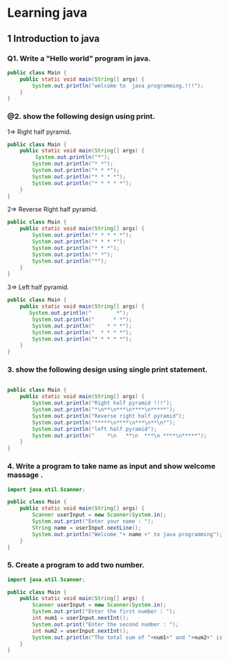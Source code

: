 # Learning java

## 1 Introduction to java

### Q1. Write a "Hello world" program in java.

```java
public class Main {
    public static void main(String[] args) {
        System.out.println("welcome to  java programming.!!!");
    }
}
```

### @2. show the following design using print.

1=> Right half pyramid.

```java
public class Main {
    public static void main(String[] args) {
         System.out.println("*");
        System.out.println("* *");
        System.out.println("* * *");
        System.out.println("* * * *");
        System.out.println("* * * * *");
    }
}

```

2=> Reverse Right half pyramid.

```java
public class Main {
    public static void main(String[] args) {
        System.out.println("* * * * *");
        System.out.println("* * * *");
        System.out.println("* * *");
        System.out.println("* *");
        System.out.println("*");
    }
}

```

3=> Left half pyramid.

```java
public class Main {
    public static void main(String[] args) {
       System.out.println("        *");
        System.out.println("      * *");
        System.out.println("    * * *");
        System.out.println("  * * * *");
        System.out.println("* * * * *");
    }
}

```

### 3. show the following design using single print statement.

```java

public class Main {
    public static void main(String[] args) {
        System.out.println("Right half pyramid !!!");
        System.out.println("*\n**\n***\n****\n*****");
        System.out.println("Reverse right half pyramid");
        System.out.println("*****\n****\n***\n**\n*");
        System.out.println("left half pyramid");
        System.out.println("    *\n   **\n  ***\n ****\n*****");
    }
}

```

### 4. Write a program to take name as input and show welcome massage .

```java
import java.util.Scanner;

public class Main {
    public static void main(String[] args) {
        Scanner userInput = new Scanner(System.in);
        System.out.print("Enter your name : ");
        String name = userInput.nextLine();
        System.out.println("Welcome "+ name +" to java programming");
    }
}

```

### 5. Create a program to add two number.

```java
import java.util.Scanner;

public class Main {
    public static void main(String[] args) {
        Scanner userInput = new Scanner(System.in);
        System.out.print("Enter the first number : ");
        int num1 = userInput.nextInt();
        System.out.print("Enter the second number : ");
        int num2 = userInput.nextInt();
        System.out.println("The total sum of "+num1+" and "+num2+" is : "+(num1+num2));
    }
}

```
